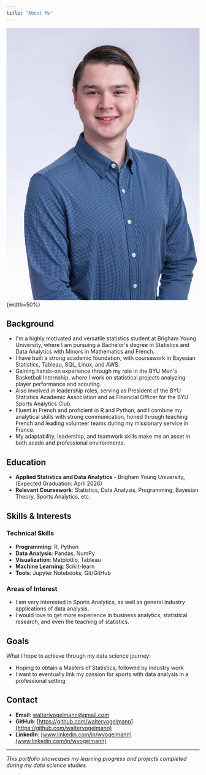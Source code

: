 ```yaml
---
title: "About Me"
---
```


![](WalterVogelmannHeadshot.png){width=50%}

## Background

- I'm a highly motivated and versatile statistics student at Brigham Young University, where I am pursuing a Bachelor's degree in Statistics and Data Analytics with Minors in Mathematics and French.
- I have built a strong academic foundation, with coursework in Bayesian Statistics, Tableau, SQL, Linux, and AWS.
- Gaining hands-on experience through my role in the BYU Men's Basketball Internship, where I work on statistical projects analyzing player performance and scouting.
- Also involved in leadership roles, serving as President of the BYU Statistics Academic Association and as Financial Officer for the BYU Sports Analytics Club. 
- Fluent in French and proficient in R and Python, and I combine my analytical skills with strong communication, honed through teaching French and leading volunteer teams during my missionary service in France.
- My adaptability, leadership, and teamwork skills make me an asset in both acade and professional environments.

## Education

- **Applied Statistics and Data Analytics** - Brigham Young University, (Expected Graduation: April 2026)
- **Relevant Coursework**: Statistics, Data Analysis, Programming, Bayesian Theory, Sports Analytics, etc.

## Skills & Interests

### Technical Skills
- **Programming**: R, Python
- **Data Analysis**: Pandas, NumPy
- **Visualization**: Matplotlib, Tableau
- **Machine Learning**: Scikit-learn
- **Tools**: Jupyter Notebooks, Git/GitHub

### Areas of Interest
- I am very interested in Sports Analytics, as well as general industry applications of data analysis.
- I would love to get more experience in business analytics, statistical research, and even the teaching of statistics.

## Goals

What I hope to achieve through my data science journey:

- Hoping to obtain a Masters of Statistics, followed by industry work
- I want to eventually link my passion for sports with data analysis in a professional setting

## Contact

- **Email**: walterjvogelmann@gmail.com
- **GitHub**: [https://github.com/waltervogelmann](https://github.com/waltervogelmann)
- **LinkedIn**: [www.linkedin.com/in/wvogelmann](www.linkedin.com/in/wvogelmann)

---

*This portfolio showcases my learning progress and projects completed during my data science studies.*
